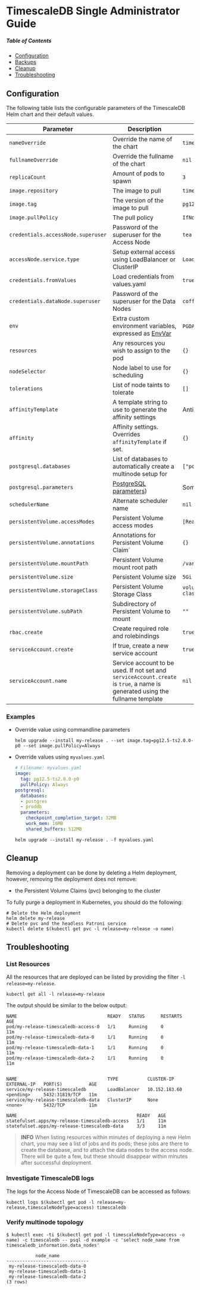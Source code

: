 <!---
This file and its contents are licensed under the Apache License 2.0.
Please see the included NOTICE for copyright information and LICENSE for a copy of the license.
-->

# TimescaleDB Single Administrator Guide

##### Table of Contents
- [Configuration](#configuration)
- [Backups](#backups)
- [Cleanup](#cleanup)
- [Troubleshooting](#troubleshooting)

## Configuration
The following table lists the configurable parameters of the TimescaleDB Helm chart and their default values.

|       Parameter                   |           Description                       |                         Default                     |
|-----------------------------------|---------------------------------------------|-----------------------------------------------------|
| `nameOverride`                    | Override the name of the chart              | `timescaledb`                                       |
| `fullnameOverride`                | Override the fullname of the chart          | `nil`                                               |
| `replicaCount`                    | Amount of pods to spawn                     | `3`                                                 |
| `image.repository`                | The image to pull                           | `timescale/timescaledb-ha`                          |
| `image.tag`                       | The version of the image to pull            | `pg12.5-ts2.0.0-p0`
| `image.pullPolicy`                | The pull policy                             | `IfNotPresent`                                      |
| `credentials.accessNode.superuser`| Password of the superuser for the Access Node | `tea`                                             |
| `accessNode.service.type`         | Setup external access using LoadBalancer or ClusterIP  | `LoadBalancer`                           |
| `credentials.fromValues`          | Load credentials from values.yaml           | `true`                                              |
| `credentials.dataNode.superuser`  | Password of the superuser for the Data Nodes  | `coffee`                                          |
| `env`                             | Extra custom environment variables, expressed as [EnvVar](https://kubernetes.io/docs/reference/generated/kubernetes-api/v1.16/#envvarsource-v1-core) | `PGDATA` and some language settings |
| `resources`                       | Any resources you wish to assign to the pod | `{}`                                                |
| `nodeSelector`                    | Node label to use for scheduling            | `{}`                                                |
| `tolerations`                     | List of node taints to tolerate             | `[]`                                                |
| `affinityTemplate`                | A template string to use to generate the affinity settings | Anti-affinity preferred on hostname  |
| `affinity`                        | Affinity settings. Overrides `affinityTemplate` if set. | `{}`                                    |
| `postgresql.databases`            | List of databases to automatically create a multinode setup for | `["postgres", "example"]`       |
| `postgresql.parameters`           | [PostgreSQL parameters](https://www.postgresql.org/docs/current/config-setting.html#CONFIG-SETTING-CONFIGURATION-FILE)) | Some required and preferred settings |
| `schedulerName`                   | Alternate scheduler name                    | `nil`                                               |
| `persistentVolume.accessModes`    | Persistent Volume access modes              | `[ReadWriteOnce]`                                   |
| `persistentVolume.annotations`    | Annotations for Persistent Volume Claim`    | `{}`                                                |
| `persistentVolume.mountPath`      | Persistent Volume mount root path           | `/var/lib/postgresql`                               |
| `persistentVolume.size`           | Persistent Volume size                      | `5Gi`                                               |
| `persistentVolume.storageClass`   | Persistent Volume Storage Class             | `volume.alpha.kubernetes.io/storage-class: default` |
| `persistentVolume.subPath`        | Subdirectory of Persistent Volume to mount  | `""`                                                |
| `rbac.create`                     | Create required role and rolebindings       | `true`                                              |
| `serviceAccount.create`           | If true, create a new service account       | `true`                                              |
| `serviceAccount.name`             | Service account to be used. If not set and `serviceAccount.create` is `true`, a name is generated using the fullname template | `nil` |

### Examples
- Override value using commandline parameters
    ```console
    helm upgrade --install my-release . --set image.tag=pg12.5-ts2.0.0-p0 --set image.pullPolicy=Always
    ```
- Override values using `myvalues.yaml`
    ```yaml
    # Filename: myvalues.yaml
    image:
      tag: pg12.5-ts2.0.0-p0
      pullPolicy: Always
    postgresql:
      databases:
      - postgres
      - proddb
      parameters:
        checkpoint_completion_target: 32MB
        work_mem: 16MB
        shared_buffers: 512MB
    ```
    ```console
    helm upgrade --install my-release . -f myvalues.yaml
    ```

## Cleanup

Removing a deployment can be done by deleting a Helm deployment, however, removing the deployment does not remove:
- the Persistent Volume Claims (pvc) belonging to the cluster

To fully purge a deployment in Kubernetes, you should do the following:
```console
# Delete the Helm deployment
helm delete my-release
# Delete pvc and the headless Patroni service
kubectl delete $(kubectl get pvc -l release=my-release -o name)
```

## Troubleshooting


### List Resources
All the resources that are deployed can be listed by providing the filter `-l release=my-release`.

```console
kubectl get all -l release=my-release
```
The output should be similar to the below output:
```console
NAME                                  READY   STATUS      RESTARTS   AGE
pod/my-release-timescaledb-access-0   1/1     Running     0          11m
pod/my-release-timescaledb-data-0     1/1     Running     0          11m
pod/my-release-timescaledb-data-1     1/1     Running     0          11m
pod/my-release-timescaledb-data-2     1/1     Running     0          11m


NAME                                  TYPE           CLUSTER-IP      EXTERNAL-IP   PORT(S)          AGE
service/my-release-timescaledb        LoadBalancer   10.152.183.60   <pending>     5432:31819/TCP   11m
service/my-release-timescaledb-data   ClusterIP      None            <none>        5432/TCP         11m

NAME                                             READY   AGE
statefulset.apps/my-release-timescaledb-access   1/1     11m
statefulset.apps/my-release-timescaledb-data     3/3     11m
```

> **INFO** When listing resources within minutes of deploying a new Helm chart, you may see a list of jobs and its pods;
these jobs are there to create the database, and to attach the data nodes to the access node. There will be quite a few,
but these should disappear within minutes after successful deployment.

### Investigate TimescaleDB logs

The logs for the Access Node of TimescaleDB can be accessed as follows:

```console
kubectl logs $(kubectl get pod -l release=my-release,timescaleNodeType=access) timescaledb
```

### Verify multinode topology
```console
$ kubectl exec -ti $(kubectl get pod -l timescaleNodeType=access -o name) -c timescaledb -- psql -d example -c 'select node_name from timescaledb_information.data_nodes'
```
```text
           node_name
-------------------------------
 my-release-timescaledb-data-0
 my-release-timescaledb-data-1
 my-release-timescaledb-data-2
(3 rows)

```

